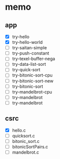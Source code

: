 memo
====

app
---

* [x] try-hello
* [x] try-hello-world
* [ ] try-saitan-simple
* [ ] try-push-constant
* [ ] try-texel-buffer-nega
* [ ] try-data-list-sort
* [ ] try-quick-sort
* [ ] try-bitonic-sort-cpu
* [ ] try-bitonic-sort-new
* [ ] try-bitonic-sort
* [ ] try-mandelbrot-cpu
* [ ] try-mandelbrot
* [ ] try-mandelbrot

csrc
----

* [x] hello.c
* [ ] quicksort.c
* [ ] bitonic_sort.c
* [ ] bitonicSortPairs.c
* [ ] mandelbrot.c
